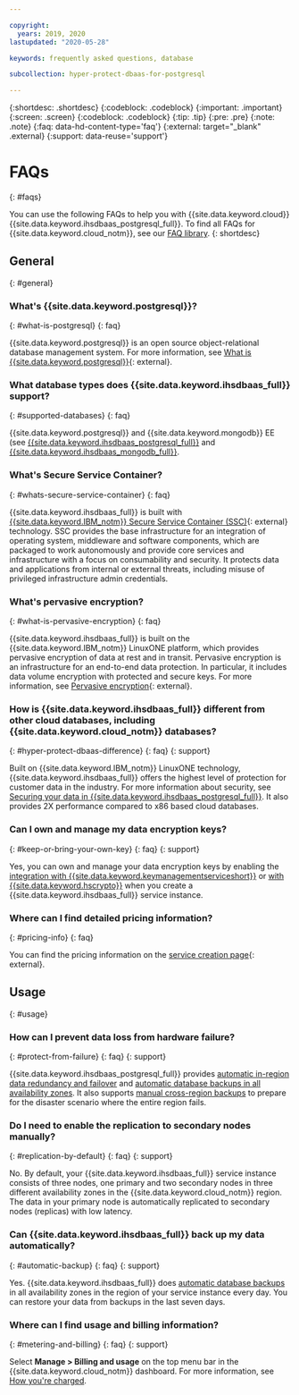 ```yaml
---

copyright:
  years: 2019, 2020
lastupdated: "2020-05-28"

keywords: frequently asked questions, database

subcollection: hyper-protect-dbaas-for-postgresql

---
```


{:shortdesc: .shortdesc}
{:codeblock: .codeblock}
{:important: .important}
{:screen: .screen}
{:codeblock: .codeblock}
{:tip: .tip}
{:pre: .pre}
{:note: .note}
{:faq: data-hd-content-type='faq'}
{:external: target="_blank" .external}
{:support: data-reuse='support'}

# FAQs
{: #faqs}

You can use the following FAQs to help you with {{site.data.keyword.cloud}} {{site.data.keyword.ihsdbaas_postgresql_full}}. To find all FAQs for {{site.data.keyword.cloud_notm}}, see our [FAQ library](/docs/faqs).
{: shortdesc}

## General
{: #general}

### What's {{site.data.keyword.postgresql}}?
{: #what-is-postgresql}
{: faq}

{{site.data.keyword.postgresql}} is an open source object-relational database management system. For more information, see [What is {{site.data.keyword.postgresql}}](https://www.postgresql.org/about/){: external}.

### What database types does {{site.data.keyword.ihsdbaas_full}} support?
{: #supported-databases}
{: faq}

{{site.data.keyword.postgresql}} and {{site.data.keyword.mongodb}} EE (see [{{site.data.keyword.ihsdbaas_postgresql_full}}](/docs/hyper-protect-dbaas-for-postgresql?topic=hyper-protect-dbaas-for-postgresql-gettingstarted#postgresql_supported_version) and [{{site.data.keyword.ihsdbaas_mongodb_full}}](/docs/hyper-protect-dbaas-for-mongodb?topic=hyper-protect-dbaas-for-mongodb-gettingstarted#mongodb_supported_version).

<!--## What are the next DB types supported (after {{site.data.keyword.postgresql}} and {{site.data.keyword.postgresql}})?

## Which DB version is included and when/how can I move to the latest?
How long can I stay on the current DB version until I have to move to the latest?-->

### What's Secure Service Container?
{: #whats-secure-service-container}
{: faq}

{{site.data.keyword.ihsdbaas_full}} is built with [{{site.data.keyword.IBM_notm}} Secure Service Container (SSC)](https://www.ibm.com/us-en/marketplace/secure-service-container){: external} technology. SSC provides the base infrastructure for an integration of operating system, middleware and software components, which are packaged to work autonomously and provide core services and infrastructure with a focus on consumability and security. It protects data and applications from internal or external threats, including misuse of privileged infrastructure admin credentials.  

### What's pervasive encryption?
{: #what-is-pervasive-encryption}
{: faq}

{{site.data.keyword.ihsdbaas_full}} is built on the {{site.data.keyword.IBM_notm}} LinuxONE platform, which provides pervasive encryption of data at rest and in transit. Pervasive encryption is an infrastructure for an end-to-end data protection. In particular, it includes data volume encryption with protected and secure keys. For more information, see [Pervasive encryption](https://www.ibm.com/support/knowledgecenter/linuxonibm/liaaf/lnz_r_crypt.html){: external}.

### How is {{site.data.keyword.ihsdbaas_full}} different from other cloud databases, including {{site.data.keyword.cloud_notm}} databases?
{: #hyper-protect-dbaas-difference}
{: faq}
{: support}

Built on {{site.data.keyword.IBM_notm}} LinuxONE technology, {{site.data.keyword.ihsdbaas_full}} offers the highest level of protection for customer data in the industry. For more information about security, see [Securing your data in {{site.data.keyword.ihsdbaas_postgresql_full}}](/docs/hyper-protect-dbaas-for-postgresql?topic=hyper-protect-dbaas-for-postgresql-data-security). It also provides 2X performance compared to x86 based cloud databases. 

### Can I own and manage my data encryption keys?
{: #keep-or-bring-your-own-key}
{: faq}
{: support}

Yes, you can own and manage your data encryption keys by enabling the [integration with {{site.data.keyword.keymanagementserviceshort}}](/docs/hyper-protect-dbaas-for-postgresql?topic=hyper-protect-dbaas-for-postgresql-key-protect-byok) or [with {{site.data.keyword.hscrypto}}](/docs/hyper-protect-dbaas-for-postgresql?topic=hyper-protect-dbaas-for-postgresql-hpcs-byok) when you create a {{site.data.keyword.ihsdbaas_full}} service instance.

### Where can I find detailed pricing information?
{: #pricing-info}
{: faq}

You can find the pricing information on the [service creation page](https://cloud.ibm.com/catalog/services/hyper-protect-dbaas-for-postgresql){: external}.

<!--## Is there a pricing example I can refer to?

## Is there a way to deploy the free-plan without providing credit card information?-->

## Usage
{: #usage}

### How can I prevent data loss from hardware failure?
{: #protect-from-failure}
{: faq}
{: support}

{{site.data.keyword.ihsdbaas_postgresql_full}} provides [automatic in-region data redundancy and failover](/docs/hyper-protect-dbaas-for-postgresql?topic=hyper-protect-dbaas-for-postgresql-high-availability-disaster-recovery#in-region-redundancy-failover) and [automatic database backups in all availability zones](/docs/hyper-protect-dbaas-for-postgresql?topic=hyper-protect-dbaas-for-postgresql-high-availability-disaster-recovery#automatic-daily-backups). It also supports [manual cross-region backups](/docs/hyper-protect-dbaas-for-postgresql?topic=hyper-protect-dbaas-for-postgresql-high-availability-disaster-recovery#cross-region-backups) to prepare for the disaster scenario where the entire region fails.

### Do I need to enable the replication to secondary nodes manually?
{: #replication-by-default}
{: faq}
{: support}

No. By default, your {{site.data.keyword.ihsdbaas_full}} service instance consists of three nodes, one primary and two secondary nodes in three different availability zones in the {{site.data.keyword.cloud_notm}} region. The data in your primary node is automatically replicated to secondary nodes (replicas) with low latency.

### Can {{site.data.keyword.ihsdbaas_full}} back up my data automatically?
{: #automatic-backup}
{: faq}
{: support}

Yes. {{site.data.keyword.ihsdbaas_full}} does [automatic database backups](/docs/hyper-protect-dbaas-for-postgresql?topic=hyper-protect-dbaas-for-postgresql-high-availability-disaster-recovery#automatic-daily-backups) in all availability zones in the region of your service instance every day. You can restore your data from backups in the last seven days.

### Where can I find usage and billing information?
{: #metering-and-billing}
{: faq}
{: support}

Select **Manage > Billing and usage** on the top menu bar in the {{site.data.keyword.cloud_notm}} dashboard. For more information, see [How you're charged](/docs/billing-usage?topic=billing-usage-charges#charges).

